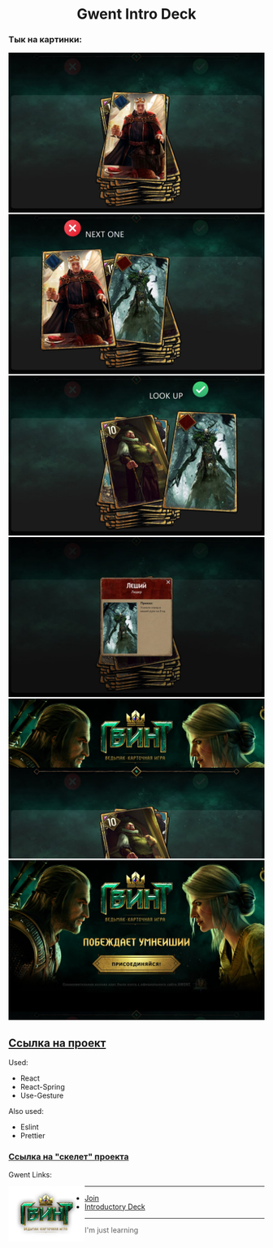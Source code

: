 
<div align="center">
  <h1> Gwent Intro Deck </h1>
</div>

<h3> Тык на картинки: </h3>

<a href="https://daniilboyarinkov.github.io/Gwent-Intro-Deck" >
  <img alt="preview" src="./for_readme/1.jpg" />
  <img alt="preview" src="./for_readme/2.jpg" />
  <img alt="preview" src="./for_readme/3.jpg" />
  <img alt="preview" src="./for_readme/4.jpg" />
  <img alt="preview" src="./for_readme/5.jpg" />
  <img alt="preview" src="./for_readme/6.jpg" />
</a>

<h2> <b> <a href="https://daniilboyarinkov.github.io/Gwent-Intro-Deck"> Ссылка на проект </a> </b> </h2>

Used:

- React
- React-Spring
- Use-Gesture

Also used:

- Eslint
- Prettier

<h3> <b> <a href="https://daniilboyarinkov.github.io/Card-Swiper/"> Ссылка на "скелет" проекта </a> </b> </h3>

Gwent Links:

<img align="left" width="150" src="https://github.com/daniilboyarinkov/Gwent-Intro-Deck/blob/master/public/assets/logo.png?raw=true" alt="">

---

- [Join](https://www.playgwent.com/ru/join)
- [Introductory Deck](https://www.playgwent.com/ru/card-reveals)

---

> I'm just learning
